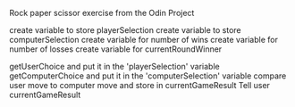 Rock paper scissor exercise from the Odin Project

create variable to store playerSelection
create variable to store computerSelection 
create variable for number of wins 
create variable for number of losses
create variable for currentRoundWinner

getUserChoice and put it in the 'playerSelection' variable
getComputerChoice and put it in the 'computerSelection' variable
compare user move to computer move and store in currentGameResult
Tell user currentGameResult


